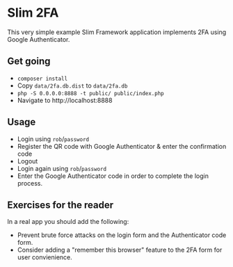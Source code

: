 # Slim 2FA

This very simple example Slim Framework application implements 2FA using Google
Authenticator.


## Get going

* `composer install`
* Copy `data/2fa.db.dist` to `data/2fa.db`
* `php -S 0.0.0.0:8888 -t public/ public/index.php`
* Navigate to http://localhost:8888
  
## Usage

* Login using `rob`/`password`
* Register the QR code with Google Authenticator & enter the confirmation code
* Logout
* Login again using `rob`/`password`
* Enter the Google Authenticator code in order to complete the login process.


## Exercises for the reader

In a real app you should add the following:

* Prevent brute force attacks on the login form and the Authenticator code form.
* Consider adding a "remember this browser" feature to the 2FA form for user convienience.
